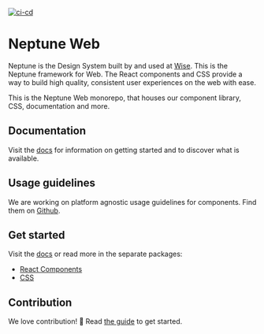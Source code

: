 [![ci-cd](https://github.com/transferwise/neptune-web/actions/workflows/ci-cd.yml/badge.svg)](https://github.com/transferwise/neptune-web/actions)

# Neptune Web

Neptune is the Design System built by and used at [Wise](https://wise.com). This is the Neptune framework for Web. The React components and CSS provide a way to build high quality, consistent user experiences on the web with ease.

This is the Neptune Web monorepo, that houses our component library, CSS, documentation and more.

## Documentation

Visit the [docs](https://transferwise.github.io/neptune-web) for information on getting started and to discover what is available.

## Usage guidelines

We are working on platform agnostic usage guidelines for components. Find them on [Github](https://github.com/transferwise/neptune).

## Get started

Visit the [docs](https://transferwise.github.io/neptune-web/about/Home) or read more in the separate packages:

- [React Components](https://github.com/transferwise/neptune-web/blob/main/packages/components)
- [CSS](https://github.com/transferwise/neptune-web/blob/main/packages/css)

## Contribution

We love contribution! 🙏 Read [the guide](https://github.com/transferwise/neptune-web/blob/main/CONTRIBUTING.md) to get started.
